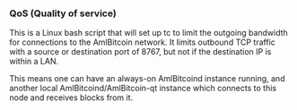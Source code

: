 ### QoS (Quality of service) ###

This is a Linux bash script that will set up tc to limit the outgoing bandwidth for connections to the AmlBitcoin network. It limits outbound TCP traffic with a source or destination port of 8767, but not if the destination IP is within a LAN.

This means one can have an always-on AmlBitcoind instance running, and another local AmlBitcoind/AmlBitcoin-qt instance which connects to this node and receives blocks from it.
